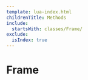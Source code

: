 ```yaml
---
template: lua-index.html
childrenTitle: Methods
include:
  startsWith: classes/Frame/
exclude:
  isIndex: true
---
```


# Frame
